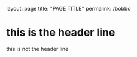 layout: page
title: "PAGE TITLE"
permalink: /bobbo

# this is the header line
this is not the header line
